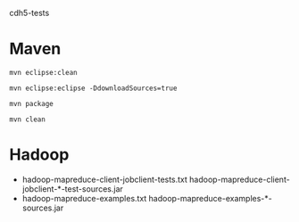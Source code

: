 cdh5-tests

Maven
=============================
	mvn eclipse:clean
	
	mvn eclipse:eclipse -DdownloadSources=true
	
	mvn package

	mvn clean


Hadoop
=============================
* hadoop-mapreduce-client-jobclient-tests.txt
	hadoop-mapreduce-client-jobclient-*-test-sources.jar
* hadoop-mapreduce-examples.txt
	hadoop-mapreduce-examples-*-sources.jar
